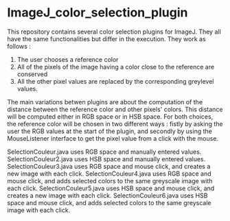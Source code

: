 # ImageJ_color_selection_plugin

This repository contains several color selection plugins for ImageJ. They all have the same functionalities but differ in the execution. They work as follows :
1) The user chooses a reference color
2) All of the pixels of the image having a color close to the reference are conserved
3) All the other pixel values are replaced by the corresponding greylevel values.

The main variations betwen plugins are about the computation of the distance between the reference color and other pixels' colors. This distance will be computed either in RGB space or in HSB space.
For both choices, the reference color will be chosen in two different ways : fistly by asking the user the RGB values at the start of the plugin, and secondly by using the MouseListener interface to get the pixel value from a click with the mouse.

SelectionCouleur.java uses RGB space and manually entered values.
SelectionCouleur2.java uses HSB space and manually entered values.
SelectionCouleur3.java uses RGB space and mouse click, and creates a new image with each click.
SelectionCouleur4.java uses RGB space and mouse click, and adds selected colors to the same greyscale image with each click.
SelectionCouleur5.java uses HSB space and mouse click, and creates a new image with each click.
SelectionCouleur6.java uses HSB space and mouse click, and adds selected colors to the same greyscale image with each click.
